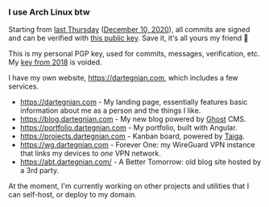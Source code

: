 ### I use Arch Linux btw

Starting from [last Thursday](https://rationalwiki.org/wiki/Last_Thursdayism) ([December 10, 2020](https://www.calculator.net/day-of-the-week-calculator.html?today=12%2F10%2F2020&x=107&y=27)), all commits are signed and can be verified with [this public key](public_key.asc). Save it, it's all yours my friend 🙂


This is my personal PGP key, used for commits, messages, verification, etc. My [key from 2018](https://keyserver.ubuntu.com/pks/lookup?op=vindex&search=0x62bc11ceb5b6f881) is voided.

I have my own website, https://dartegnian.com, which includes a few services.
- https://dartegnian.com - My landing page, essentially features basic information about me as a person and the things I like.
- https://blog.dartegnian.com - My new blog powered by [Ghost](https://ghost.org/) CMS.
- https://portfolio.dartegnian.com - My portfolio, built with Angular.
- https://projects.dartegnian.com - Kanban board, powered by [Taiga](https://www.taiga.io/).
- https://wg.dartegnian.com - Forever One: my WireGuard VPN instance that links my devices to *one* VPN network.
- https://abt.dartegnian.com/ - A Better Tomorrow: old blog site hosted by a 3rd party.

At the moment, I'm currently working on other projects and utilities that I can self-host, or deploy to my domain.

<!--
<img src="/github-metrics.svg" alt="Metrics" width="100%">
-->
